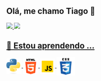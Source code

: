 ## Olá, me chamo Tiago 👋
<div>
 <a href="https://github.com/Capimaso" style="display":flex;gap:10px;justify-content:center;align-items:center;>
 <img loading="lazy" height="180em" src="https://github-readme-stats.vercel.app/api/top-langs/?username=Capimaso&layout=compact&langs_count=7&theme=dracula"/>
 <img loading="lazy" height="180em" src="https://github-readme-stats.vercel.app/api?username=Capimaso&show_icons=true&theme=dracula&include_all_commits=true&count_private=true"/>
</div>

 <h2>
   🌱 Estou aprendendo ...
 </h2>
 <div id="linguagens" style="display":flex; gap:10px; justify-content:center; align-items:center;>
  <img align="center" src="pythonic.png" width="40" height="40"></url>
  <img align="center" src="htmlic.png" width="40" height="40"></url>
  <img align="center" src="javascriptic.png" width="40" height="40"></url>
  <img align="center" src="cssic.png" width="48" height="48"></url>
 </div>
<!--
**Capimaso/Capimaso** is a ✨ _special_ ✨ repository because its `README.md` (this file) appears on your GitHub profile.

Here are some ideas to get you started:

- 🔭 I’m currently working on ...
- 
- 👯 I’m looking to collaborate on ...
- 🤔 I’m looking for help with ...
- 💬 Ask me about ...
- 📫 How to reach me: ...
- 😄 Pronouns: ...
- ⚡ Fun fact: ...
-->
